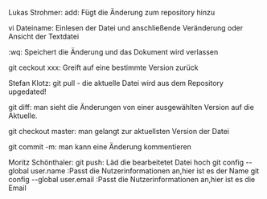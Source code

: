 Lukas Strohmer:
add: Fügt die Änderung zum  repository hinzu

vi Dateiname: Einlesen der Datei und anschließende Veränderung oder Ansicht der Textdatei
 
:wq: Speichert die Änderung und das Dokument wird verlassen

git ceckout xxx: Greift auf eine bestimmte Version zurück

Stefan Klotz:
git pull - die aktuelle Datei wird aus dem Repository upgedated!

git diff: man sieht die Änderungen von einer ausgewählten Version auf die Aktuelle.

git checkout master: man gelangt zur aktuellsten Version der Datei

git commit -m: man kann eine Änderung kommentieren

Moritz Schönthaler:
git push: Läd die bearbeitetet Datei hoch
git config --global user.name :Passt die Nutzerinformationen an,hier ist es der Name
git config --global user.email :Passt die Nutzerinformationen an,hier ist es die Email
